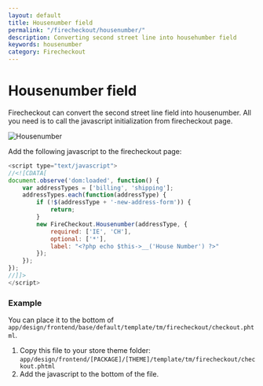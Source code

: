 ```yaml
---
layout: default
title: Housenumber field
permalink: "/firecheckout/housenumber/"
description: Converting second street line into househumber field
keywords: housenumber
category: Firecheckout
---
```


# Housenumber field

Firecheckout can convert the second street line field into housenumber.
All you need is to call the javascript initialization from firecheckout page.

![Housenumber](https://i.cloudup.com/Xyf-odeu37-3000x3000.png)

Add the following javascript to the firecheckout page:

```javascript
<script type="text/javascript">
//<![CDATA[
document.observe('dom:loaded', function() {
    var addressTypes = ['billing', 'shipping'];
    addressTypes.each(function(addressType) {
        if (!$(addressType + '-new-address-form')) {
            return;
        }
        new FireCheckout.Housenumber(addressType, {
            required: ['IE', 'CH'],
            optional: ['*'],
            label: "<?php echo $this->__('House Number') ?>"
        });
    });
});
//]]>
</script>
```

### Example

You can place it to the bottom of `app/design/frontend/base/default/template/tm/firecheckout/checkout.phtml`.

1. Copy this file to your store theme folder: `app/design/frontend/[PACKAGE]/[THEME]/template/tm/firecheckout/checkout.phtml`
2. Add the javascript to the bottom of the file.
